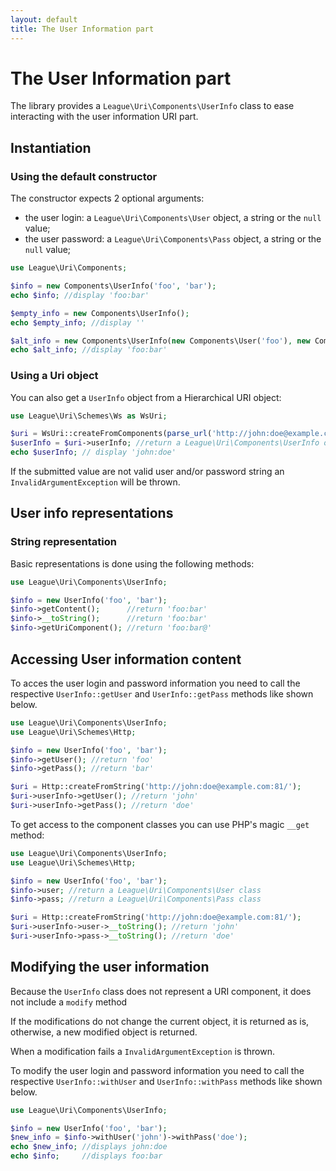 ```yaml
---
layout: default
title: The User Information part
---
```


# The User Information part

The library provides a `League\Uri\Components\UserInfo` class to ease interacting with the user information URI part.

## Instantiation

### Using the default constructor

The constructor expects 2 optional arguments:

- the user login: a `League\Uri\Components\User` object, a string or the `null` value;
- the user password: a `League\Uri\Components\Pass` object, a string or the `null` value;

~~~php
use League\Uri\Components;

$info = new Components\UserInfo('foo', 'bar');
echo $info; //display 'foo:bar'

$empty_info = new Components\UserInfo();
echo $empty_info; //display ''

$alt_info = new Components\UserInfo(new Components\User('foo'), new Components\Pass('bar'));
echo $alt_info; //display 'foo:bar'
~~~

### Using a Uri object

You can also get a `UserInfo` object from a Hierarchical URI object:

~~~php
use League\Uri\Schemes\Ws as WsUri;

$uri = WsUri::createFromComponents(parse_url('http://john:doe@example.com:81/'));
$userInfo = $uri->userInfo; //return a League\Uri\Components\UserInfo object
echo $userInfo; // display 'john:doe'
~~~

<p class="message-warning">If the submitted value are not valid user and/or password string an <code>InvalidArgumentException</code> will be thrown.</p>

## User info representations

### String representation

Basic representations is done using the following methods:

~~~php
use League\Uri\Components\UserInfo;

$info = new UserInfo('foo', 'bar');
$info->getContent();      //return 'foo:bar'
$info->__toString();      //return 'foo:bar'
$info->getUriComponent(); //return 'foo:bar@'
~~~

## Accessing User information content

To acces the user login and password information you need to call the respective `UserInfo::getUser` and `UserInfo::getPass` methods like shown below.

~~~php
use League\Uri\Components\UserInfo;
use League\Uri\Schemes\Http;

$info = new UserInfo('foo', 'bar');
$info->getUser(); //return 'foo'
$info->getPass(); //return 'bar'

$uri = Http::createFromString('http://john:doe@example.com:81/');
$uri->userInfo->getUser(); //return 'john'
$uri->userInfo->getPass(); //return 'doe'
~~~

To get access to the component classes you can use PHP's magic `__get` method:

~~~php
use League\Uri\Components\UserInfo;
use League\Uri\Schemes\Http;

$info = new UserInfo('foo', 'bar');
$info->user; //return a League\Uri\Components\User class
$info->pass; //return a League\Uri\Components\Pass class

$uri = Http::createFromString('http://john:doe@example.com:81/');
$uri->userInfo->user->__toString(); //return 'john'
$uri->userInfo->pass->__toString(); //return 'doe'
~~~

## Modifying the user information

<p class="message-notice">Because the <code>UserInfo</code> class does not represent a URI component, it does not include a <code>modify</code> method</p>

<p class="message-notice">If the modifications do not change the current object, it is returned as is, otherwise, a new modified object is returned.</p>

<p class="message-warning">When a modification fails a <code>InvalidArgumentException</code> is thrown.</p>

To modify the user login and password information you need to call the respective `UserInfo::withUser` and `UserInfo::withPass` methods like shown below.

~~~php
use League\Uri\Components\UserInfo;

$info = new UserInfo('foo', 'bar');
$new_info = $info->withUser('john')->withPass('doe');
echo $new_info; //displays john:doe
echo $info;     //displays foo:bar
~~~
